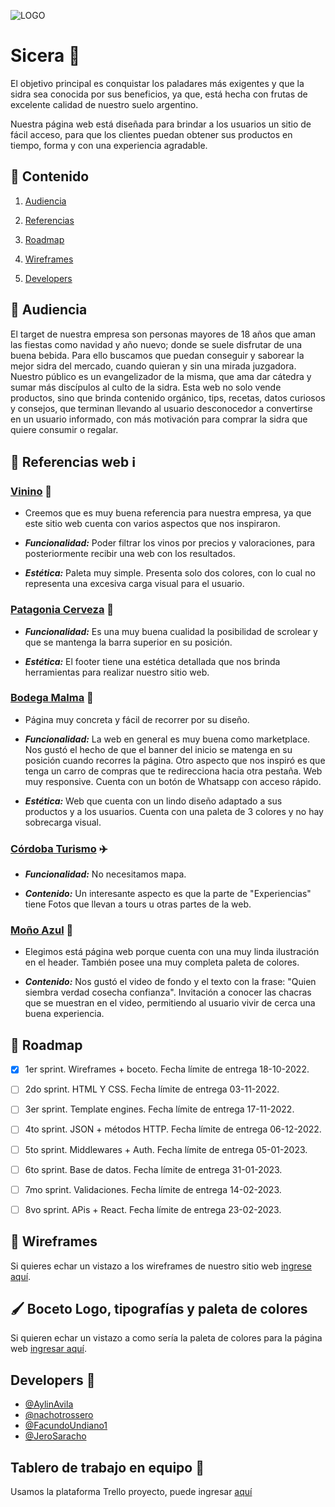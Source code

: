 ![LOGO](https://user-images.githubusercontent.com/61055543/196007158-41a8273d-4c77-4c81-8d63-351424f255b4.png)

# Sicera :champagne:

El objetivo principal es conquistar los paladares más exigentes y que la sidra sea conocida por sus beneficios, ya que, está hecha
con frutas de excelente calidad de nuestro suelo argentino.

Nuestra página web está diseñada para brindar a los usuarios un sitio de fácil acceso, para que los clientes puedan obtener 
sus productos en tiempo, forma y con una experiencia agradable. 
    

    

## :apple: Contenido 

  1. [Audiencia](https://github.com/nachotrossero/grupo_7_Sicera/blob/main/README.md#apple-audiencia)

  2. [Referencias](https://github.com/nachotrossero/grupo_7_Sicera/blob/main/README.md#apple-referencias-web)

  3. [Roadmap](https://github.com/nachotrossero/grupo_7_Sicera/blob/main/README.md#apple-roadmap)

  4. [Wireframes](https://github.com/nachotrossero/grupo_7_Sicera/blob/main/README.md#apple-wireframes)

  5. [Developers](https://github.com/nachotrossero/grupo_7_Sicera/blob/main/README.md#developers-clinking_glasses)


## :apple: Audiencia 

   El target de nuestra empresa son personas mayores de 18 años que aman las fiestas como navidad y año 
   nuevo; donde se suele disfrutar de una buena bebida. Para ello buscamos que puedan conseguir y saborear
   la mejor sidra del mercado, cuando quieran y sin una mirada juzgadora.
   Nuestro público es un evangelizador de la misma, que ama dar cátedra y sumar más discípulos al culto de
   la sidra.
   Esta web no solo vende productos, sino que brinda contenido orgánico, tips, recetas, datos curiosos y
   consejos, que terminan llevando al usuario desconocedor a convertirse en un usuario informado, con más
   motivación para comprar la sidra que quiere consumir o regalar.



## :apple: Referencias web :information_source:


  ### [Vinino](https://www.vivino.com/) :wine_glass:
  
   * Creemos que es muy buena referencia para nuestra empresa, ya que este sitio web cuenta con varios
    aspectos que nos inspiraron.

   * **_Funcionalidad:_**
    Poder filtrar los vinos por precios y valoraciones, para posteriormente recibir una web con
    los resultados.

   * **_Estética:_**
    Paleta muy simple. Presenta solo dos colores, con lo cual no representa una excesiva carga visual
    para el usuario.
    

   
  ### [Patagonia Cerveza](https://www.cervezapatagonia.com.ar/) :beers:
   

   * **_Funcionalidad:_** 
    Es una muy buena cualidad la posibilidad de scrolear y que se mantenga la barra superior en su posición.

   * **_Estética:_**
    El footer tiene una estética detallada que nos brinda herramientas para realizar nuestro sitio web.
    
    
    

  ### [Bodega Malma](https://shop.bodegamalma.com.ar/) :grapes:
   

  * Página muy concreta y fácil de recorrer por su diseño.

   * **_Funcionalidad:_**
    La web en general es muy buena como marketplace.
    Nos gustó el hecho de que el banner del inicio se matenga en su posición cuando recorres la página.
    Otro aspecto que nos inspiró es que tenga un carro de compras que te redirecciona hacia otra pestaña.
    Web muy responsive.
    Cuenta con un botón de Whatsapp con acceso rápido.

   * **_Estética:_** 
    Web que cuenta con un lindo diseño adaptado a sus productos y a los usuarios.
    Cuenta con una paleta de 3 colores y no hay sobrecarga visual.

  
  
  ### [Córdoba Turismo](https://www.cordobaturismo.gov.ar/cosa_para_hacer/caminos-del-vino/) :airplane:
   

   * **_Funcionalidad:_**
    No necesitamos mapa.

   * **_Contenido:_**
    Un interesante aspecto es que la parte de "Experiencias" tiene Fotos que llevan a tours u otras partes de
    la web.
    
    
    
  ### [Moño Azul](https://mazul.com.ar/) :ribbon:
   

  * Elegimos está página web porque cuenta con una muy linda ilustración en el header. También posee una muy
    completa paleta de colores.

  * **_Contenido:_**
    Nos gustó el video de fondo y el texto con la frase: "Quien siembra verdad cosecha confianza".
    Invitación a conocer las chacras que se muestran en el video, permitiendo al usuario vivir de cerca una buena experiencia.

 


## :apple: Roadmap 

   - [x] 1er sprint. Wireframes + boceto. Fecha límite de entrega 18-10-2022.

   - [ ] 2do sprint. HTML Y CSS. Fecha límite de entrega 03-11-2022.

   - [ ] 3er sprint. Template engines. Fecha límite de entrega 17-11-2022.

   - [ ] 4to sprint. JSON + métodos HTTP. Fecha límite de entrega 06-12-2022.

   - [ ] 5to sprint. Middlewares + Auth. Fecha límite de entrega 05-01-2023.

   - [ ] 6to sprint. Base de datos. Fecha límite de entrega 31-01-2023.

   - [ ] 7mo sprint. Validaciones. Fecha límite de entrega 14-02-2023.

   - [ ] 8vo sprint. APis + React. Fecha límite de entrega 23-02-2023.


## :apple: Wireframes 

   Si quieres echar un vistazo a los wireframes de nuestro sitio web [ingrese aquí](https://www.figma.com/file/O5lbgB9RD6ZjLMi2E1M0Tb/DH---Proyecto-integrador---Sprint-1-Wireframes?node-id=0%3A1).
   
## 🖌️ Boceto Logo, tipografías y paleta de colores
   Si quieren echar un vistazo a como sería la paleta de colores para la página web [ingresar aquí](https://www.figma.com/file/O5lbgB9RD6ZjLMi2E1M0Tb/DH---Proyecto-integrador---Sprint-1-Wireframes?node-id=119%3A869).

##  Developers :clinking_glasses:

   - [@AylinAvila](https://github.com/AylinAvila)
   - [@nachotrossero](https://github.com/nachotrossero)
   - [@FacundoUndiano1](https://github.com/FacundoUndiano1)
   - [@JeroSaracho](https://github.com/JeroSaracho)

## Tablero de trabajo en equipo 🥇
   Usamos la plataforma Trello proyecto, puede ingresar [aquí](https://trello.com/invite/b/9ol5Dujp/ae0e16843ecde057208a7cb955dae1ff/proyecto-integrador-e-comerce)
